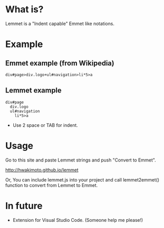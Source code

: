 # What is?

Lemmet is a "Indent capable" Emmet like notations.

# Example

## Emmet example (from Wikipedia)
```
div#page>div.logo+ul#navigation>li*5>a
```

## Lemmet example
```
div#page
  div.logo
  ul#navigation
    li*5>a
```
* Use 2 space or TAB for indent.

# Usage

Go to this site and paste Lemmet strings and push "Convert to Emmet".

http://hwakimoto.github.io/lemmet

Or, You can include lemmet.js into your project and call lemmet2emmet() function to convert from Lemmet to Emmet.

# In future

* Extension for Visual Studio Code. (Someone help me please!)

